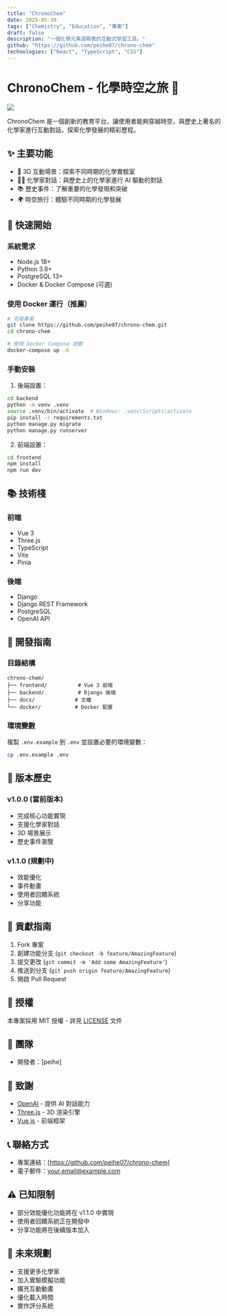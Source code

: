 ```yaml
---
title: "ChronoChem"
date: 2025-05-30
tags: ["Chemistry", "Education", "專案"]
draft: false
description: "一個化學元素週期表的互動式學習工具。"
github: "https://github.com/peihe07/chrono-chem"
technologies: ["React", "TypeScript", "CSS"]
---
```


# ChronoChem - 化學時空之旅 🌟

![](/images/Chronochem/ChronoChem.jpg)

ChronoChem 是一個創新的教育平台，讓使用者能夠穿越時空，與歷史上著名的化學家進行互動對話，探索化學發展的精彩歷程。

## ✨ 主要功能

- 🧪 3D 互動場景：探索不同時期的化學實驗室
- 👨‍🔬 化學家對話：與歷史上的化學家進行 AI 驅動的對話
- 📚 歷史事件：了解重要的化學發現和突破
- 🌍 時空旅行：體驗不同時期的化學發展

## 🚀 快速開始

### 系統需求

- Node.js 18+
- Python 3.8+
- PostgreSQL 13+
- Docker & Docker Compose (可選)

### 使用 Docker 運行（推薦）

```bash
# 克隆專案
git clone https://github.com/peihe07/chrono-chem.git
cd chrono-chem

# 使用 Docker Compose 啟動
docker-compose up -d
```

### 手動安裝

1. 後端設置：
```bash
cd backend
python -m venv .venv
source .venv/bin/activate  # Windows: .venv\Scripts\activate
pip install -r requirements.txt
python manage.py migrate
python manage.py runserver
```

2. 前端設置：
```bash
cd frontend
npm install
npm run dev
```

## 📚 技術棧

### 前端
- Vue 3
- Three.js
- TypeScript
- Vite
- Pinia

### 後端
- Django
- Django REST Framework
- PostgreSQL
- OpenAI API

## 🔧 開發指南

### 目錄結構
```
chrono-chem/
├── frontend/          # Vue 3 前端
├── backend/           # Django 後端
├── docs/             # 文檔
└── docker/           # Docker 配置
```

### 環境變數
複製 `.env.example` 到 `.env` 並設置必要的環境變數：
```bash
cp .env.example .env
```

## 📝 版本歷史

### v1.0.0 (當前版本)
- 完成核心功能實現
- 支援化學家對話
- 3D 場景展示
- 歷史事件瀏覽

### v1.1.0 (規劃中)
- 效能優化
- 事件動畫
- 使用者回饋系統
- 分享功能

## 🤝 貢獻指南

1. Fork 專案
2. 創建功能分支 (`git checkout -b feature/AmazingFeature`)
3. 提交更改 (`git commit -m 'Add some AmazingFeature'`)
4. 推送到分支 (`git push origin feature/AmazingFeature`)
5. 開啟 Pull Request

## 📄 授權

本專案採用 MIT 授權 - 詳見 [LICENSE](LICENSE) 文件

## 👥 團隊

- 開發者：[peihe]

## 🙏 致謝

- [OpenAI](https://openai.com/) - 提供 AI 對話能力
- [Three.js](https://threejs.org/) - 3D 渲染引擎
- [Vue.js](https://vuejs.org/) - 前端框架

## 📞 聯絡方式

- 專案連結：[https://github.com/peihe07/chrono-chem]
- 電子郵件：your.email@example.com

## ⚠️ 已知限制

- 部分效能優化功能將在 v1.1.0 中實現
- 使用者回饋系統正在開發中
- 分享功能將在後續版本加入

## 🔮 未來規劃

- 支援更多化學家
- 加入實驗模擬功能
- 擴充互動動畫
- 優化載入時間
- 實作評分系統